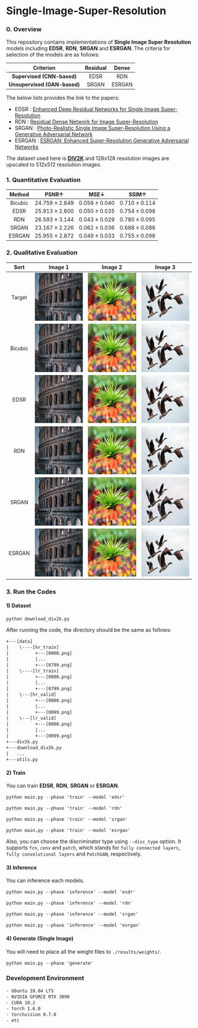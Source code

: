 # Single-Image-Super-Resolution

### 0. Overview
This repository contains implementations of **Single Image Super Resolution** models including **EDSR**, **RDN**, **SRGAN** and **ESRGAN**. The criteria for selection of the models are as follows:

| Criterion | Residual | Dense |
|:---:|:---:|:---:|
| **Supervised (CNN-based)** | EDSR | RDN |
| **Unsupervised (GAN-based)** | SRGAN | ESRGAN |

The below lists provides the link to the papers:
- EDSR : [Enhanced Deep Residual Networks for Single Image Super-Resolution](https://arxiv.org/abs/1707.02921)
- RDN : [Residual Dense Network for Image Super-Resolution
](https://arxiv.org/abs/1802.08797)
- SRGAN : [Photo-Realistic Single Image Super-Resolution Using a Generative Adversarial Network
](https://arxiv.org/abs/1609.04802)
- ESRGAN : [ESRGAN: Enhanced Super-Resolution Generative Adversarial Networks
](https://arxiv.org/abs/1809.00219)


The dataset used here is **[DIV2K](https://data.vision.ee.ethz.ch/cvl/DIV2K/)** and 128x128 resolution images are upscaled to 512x512 resolution images.

### 1. Quantitative Evaluation
| Method | PSNR↑ | MSE↓ | SSIM↑ |
|:---:|:---:|:---:|:---:|
| Bicubic | 24.759 ± 2.849 | 0.058 ± 0.040 | 0.710 ± 0.114 |
| EDSR | 25.913 ± 2.800 | 0.050 ± 0.035 | 0.754 ± 0.098 |
| RDN | 26.593 ± 3.144 | 0.043 ± 0.029 | 0.780 ± 0.095 |
| SRGAN | 23.167 ± 2.226 | 0.062 ± 0.036 | 0.688 ± 0.086 |
| ESRGAN | 25.955 ± 2.872 | 0.049 ± 0.033  | 0.755 ± 0.096 |

### 2. Qualitative Evaluation

| Sort | Image 1 | Image 2 | Image 3 |
|:---:|:---:|:---:|:---:|
| Target | <img src = './results/single/Inference_Samples_006_TARGET.png'> | <img src = './results/single/Inference_Samples_020_TARGET.png'> | <img src = './results/single/Inference_Samples_085_TARGET.png'> |
| Bicubic | <img src = './results/single/Inference_Samples_006_BICUBIC.png'> | <img src = './results/single/Inference_Samples_020_BICUBIC.png'> | <img src = './results/single/Inference_Samples_085_BICUBIC.png'> |
| EDSR | <img src = './results/single/Inference_Samples_006_EDSR.png'> | <img src = './results/single/Inference_Samples_020_EDSR.png'> | <img src = './results/single/Inference_Samples_085_EDSR.png'> |
| RDN | <img src = './results/single/Inference_Samples_006_RDN.png'> | <img src = './results/single/Inference_Samples_020_RDN.png'> | <img src = './results/single/Inference_Samples_085_RDN.png'> |
| SRGAN | <img src = './results/single/Inference_Samples_006_SRGAN.png'> | <img src = './results/single/Inference_Samples_020_SRGAN.png'> | <img src = './results/single/Inference_Samples_085_SRGAN.png'> |
| ESRGAN | <img src = './results/single/Inference_Samples_006_ESRGAN.png'> | <img src = './results/single/Inference_Samples_020_ESRGAN.png'> | <img src = './results/single/Inference_Samples_085_ESRGAN.png'> |

### 3. Run the Codes
#### 1) Dataset
```
python download_div2k.py
```

After running the code, the directory should be the same as follows:
```
+---[data]
|    \----[hr_train]
|          +---[0000.png]
|          |...
|          +---[0799.png]
|    \----[lr_train]
|          +---[0000.png]
|          |...
|          +---[0799.png]
|    \---[hr_valid]
|          +---[0000.png]
|          |...
|          +---[0099.png]
|    \---[lr_valid]
|          +---[0000.png]
|          |...
|          +---[0099.png]
+---div2k.py
+---download_div2k.py
|   ...
+---utils.py
```

#### 2) Train
You can train **EDSR**, **RDN**, **SRGAN** or **ESRGAN**.
```
python main.py --phase 'train' --model 'edsr'
```
```
python main.py --phase 'train' --model 'rdn'
```
```
python main.py --phase 'train' --model 'srgan'
```
```
python main.py --phase 'train' --model 'esrgan'
```

Also, you can choose the discriminator type using `--disc_type` option. It supports `fcn`, `conv` and `patch`, which stands for `fully connected layers`, `fully convolutional layers` and `PatchGAN`, respectively.

#### 3) Inference
You can inference each models.
```
python main.py --phase 'inference' --model 'esdr'
```
```
python main.py --phase 'inference' --model 'rdn'
```
```
python main.py --phase 'inference' --model 'srgan'
```
```
python main.py --phase 'inference' --model 'esrgan'
```

#### 4) Generate (Single Image)
You will need to place all the weight files to `./results/weights/`.
```
python main.py --phase 'generate'
```


### Development Environment
```
- Ubuntu 18.04 LTS
- NVIDIA GFORCE RTX 3090
- CUDA 10.2
- torch 1.6.0
- torchvision 0.7.0
- etc
```
